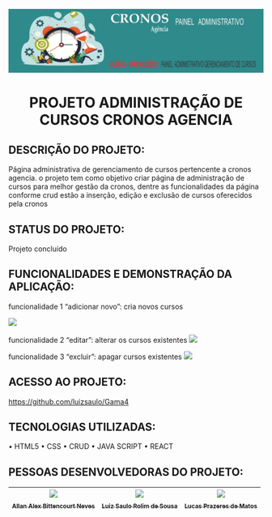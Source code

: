 ![Imagem faz referência ao tempo posto que cronos (nome da agencia) é o titã do tempo e descreve o nome da empresa e o projeto)](images/bd474161a14d2951cce2c42dbc83708cb288b303e5f6d7c90735cc63cb8f01a5.png)  
<h1 align="center"> PROJETO ADMINISTRAÇÃO DE CURSOS CRONOS AGENCIA </h1>

## DESCRIÇÃO DO PROJETO: 
Página administrativa de gerenciamento de cursos pertencente a cronos agencia. o projeto tem como objetivo criar página de administração de cursos para melhor gestão da cronos, dentre as funcionalidades da página conforme crud estão a inserção, edição e exclusão de cursos oferecidos pela cronos 

## STATUS DO PROJETO:
Projeto concluído

## FUNCIONALIDADES E DEMONSTRAÇÃO DA APLICAÇÃO:
funcionalidade 1 “adicionar novo”: cria novos cursos

<img src="imagens/criar.gif">

    
funcionalidade 2 “editar”: alterar os cursos existentes	
<img src="imagens/editar.gif">

funcionalidade 3 “excluir”: apagar cursos existentes
<img src="imagens/excluir.gif">

## ACESSO AO PROJETO: 
https://github.com/luizsaulo/Gama4
## TECNOLOGIAS UTILIZADAS:
•	HTML5
•	CSS 
•	CRUD
•	JAVA SCRIPT
•	REACT
## PESSOAS DESENVOLVEDORAS DO PROJETO:
[<img src="https://avatars.githubusercontent.com/u/94246969?s=400&u=fc440c507c176ecc3e7cf8f069f9e080310f8746&v=4" width=115><br><sub>Allan Alex Bittencourt Neves</sub>](https://github.com/trimegistro3) |  [<img src="https://avatars.githubusercontent.com/u/91629397?v=4](https://avatars.githubusercontent.com/u/91629397?v=4)" width=115><br><sub>Luiz Saulo Rolim de Sousa </sub>](https://github.com/luizsaulo) |  [<img src="https://avatars.githubusercontent.com/u/60558571?v=4" width=115><br><sub>Lucas Prazeres de Matos</sub>](https://github.com/lucasprzm) |
| :---: | :---: | :---: |